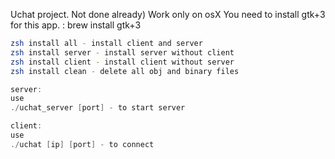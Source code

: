 Uchat project. Not done already)
Work only on osX
You need to install gtk+3 for this app.
:
   brew install gtk+3

````bash
zsh install all - install client and server
zsh install server - install server without client
zsh install client - install client without server
zsh install clean - delete all obj and binary files
````

````c
server:
use
./uchat_server [port] - to start server
````

````c
client:
use
./uchat [ip] [port] - to connect
````
